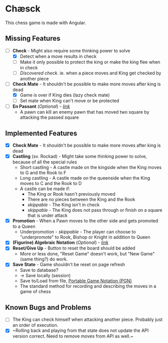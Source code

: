 # Chæsck

This chess game is made with Angular.

## Missing Features

- [ ] **Check** - Might also require some thinking power to solve
  - [x] Detect when a move results in check
  - [ ] Make it only possible to protect the king or make the king flee when in check
  - [ ] *Discovered check*. ie. when a piece moves and King get checked by another piece
- [ ] **Check Mate** - It shouldn't be possible to make more moves after king is dead
  - [x] Game is over if King dies (lazy check mate)
  - [ ] Set mate when King can't move or be protected
- [ ] **En Passant** (*Optional*) - [*link*](https://en.wikipedia.org/wiki/En_passant)
  - A pawn can kill an enemy pawn that has moved two square by attacking the passed square

## Implemented Features

- [x] **Check Mate** - It shouldn't be possible to make more moves after king is dead
- [x] **Castling** (sv. Rockad) - Might take some thinking power to solve, because of all the special rules
  - Short castling - A castle made on the kingside when the King moves to G and the Rook to F
  - Long castling - A castle made on the queenside when the King moves to C and the Rook to D
  - A castle can be made if:
    - The King or Rook hasn't previously moved
    - There are no pieces between the King and the Rook
    - *skippable* - The King isn't in check
    - *skippable* - The King does not pass through or finish on a square that is under attack
- [x] **Promotion** - When a Pawn moves to the other side and gets promoted to a Queen
  - Underpromotion - *skippable* - The player can choose to "underpromote" to Rook, Bishop or Knight in addition to Queen
- [x] **(Figurine) Algebraic Notation** (*Optional*) - [*link*](https://en.wikipedia.org/wiki/Algebraic_notation_(chess))
- [x] **Reset/Give Up** - Button to reset the board should be added
  - More or less done, "Reset Game" doesn't work, but "New Game" (same thing?) do work.
- [x] **Save State** - Game shouldn't be reset on page refresh
  - Save to database?
  - -> Save locally (session)
  - Save to/Load from file, [Portable Game Notation (PGN)](https://en.wikipedia.org/wiki/Portable_Game_Notation)
  - The standard method for recording and describing the moves in a game of chess

## Known Bugs and Problems

- [ ] The King can check himself when attacking another piece. Probably just an order of execution.
- [x] ~Rolling back and playing from that state does not update the API version correct. Need to remove moves from API as well.~
